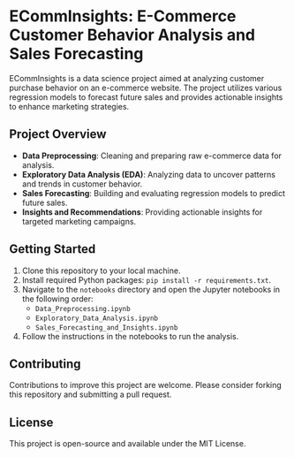 # ECommInsights: E-Commerce Customer Behavior Analysis and Sales Forecasting

ECommInsights is a data science project aimed at analyzing customer purchase behavior on an e-commerce website. The project utilizes various regression models to forecast future sales and provides actionable insights to enhance marketing strategies.

## Project Overview

- **Data Preprocessing**: Cleaning and preparing raw e-commerce data for analysis.
- **Exploratory Data Analysis (EDA)**: Analyzing data to uncover patterns and trends in customer behavior.
- **Sales Forecasting**: Building and evaluating regression models to predict future sales.
- **Insights and Recommendations**: Providing actionable insights for targeted marketing campaigns.

## Getting Started

1. Clone this repository to your local machine.
2. Install required Python packages: `pip install -r requirements.txt`.
3. Navigate to the `notebooks` directory and open the Jupyter notebooks in the following order:
   - `Data_Preprocessing.ipynb`
   - `Exploratory_Data_Analysis.ipynb`
   - `Sales_Forecasting_and_Insights.ipynb`
4. Follow the instructions in the notebooks to run the analysis.

## Contributing

Contributions to improve this project are welcome. Please consider forking this repository and submitting a pull request.

## License

This project is open-source and available under the MIT License.
